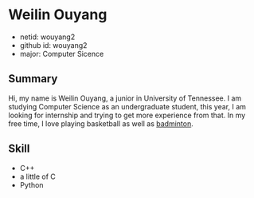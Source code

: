 # Weilin Ouyang 
- netid: wouyang2 
- github id: wouyang2 
- major: Computer Sicence 

## Summary

Hi, my name is Weilin Ouyang, a junior in University of Tennessee. I am studying Computer Science as an undergraduate student, this year, I am looking for internship and trying to get more experience from that. In my free time, I love playing basketball as well as [badminton](https://en.wikipedia.org/wiki/Badminton). 

## Skill
- C++
- a little of C
- Python 

